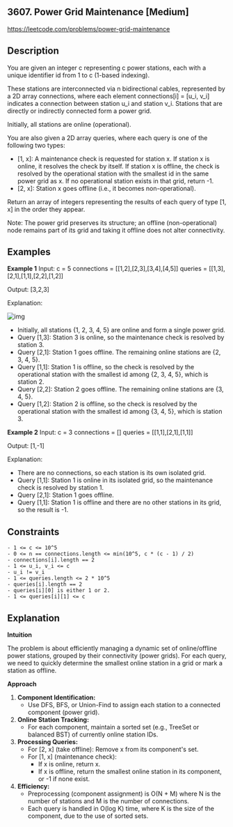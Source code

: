 ## 3607. Power Grid Maintenance [Medium]

https://leetcode.com/problems/power-grid-maintenance

## Description
You are given an integer c representing c power stations, each with a unique identifier id from 1 to c (1-based indexing).

These stations are interconnected via n bidirectional cables, represented by a 2D array connections, where each element connections[i] = [u_i, v_i] indicates a connection between station u_i and station v_i. Stations that are directly or indirectly connected form a power grid.

Initially, all stations are online (operational).

You are also given a 2D array queries, where each query is one of the following two types:
- [1, x]: A maintenance check is requested for station x. If station x is online, it resolves the check by itself. If station x is offline, the check is resolved by the operational station with the smallest id in the same power grid as x. If no operational station exists in that grid, return -1.
- [2, x]: Station x goes offline (i.e., it becomes non-operational).

Return an array of integers representing the results of each query of type [1, x] in the order they appear.

Note: The power grid preserves its structure; an offline (non-operational) node remains part of its grid and taking it offline does not alter connectivity.

## Examples

**Example 1**
Input:
c = 5
connections = [[1,2],[2,3],[3,4],[4,5]]
queries = [[1,3],[2,1],[1,1],[2,2],[1,2]]

Output:
[3,2,3]

Explanation:

![img](https://assets.leetcode.com/uploads/2025/04/15/powergrid.jpg)

- Initially, all stations {1, 2, 3, 4, 5} are online and form a single power grid.
- Query [1,3]: Station 3 is online, so the maintenance check is resolved by station 3.
- Query [2,1]: Station 1 goes offline. The remaining online stations are {2, 3, 4, 5}.
- Query [1,1]: Station 1 is offline, so the check is resolved by the operational station with the smallest id among {2, 3, 4, 5}, which is station 2.
- Query [2,2]: Station 2 goes offline. The remaining online stations are {3, 4, 5}.
- Query [1,2]: Station 2 is offline, so the check is resolved by the operational station with the smallest id among {3, 4, 5}, which is station 3.

**Example 2**
Input:
c = 3
connections = []
queries = [[1,1],[2,1],[1,1]]

Output:
[1,-1]

Explanation:
- There are no connections, so each station is its own isolated grid.
- Query [1,1]: Station 1 is online in its isolated grid, so the maintenance check is resolved by station 1.
- Query [2,1]: Station 1 goes offline.
- Query [1,1]: Station 1 is offline and there are no other stations in its grid, so the result is -1.

## Constraints

```
- 1 <= c <= 10^5
- 0 <= n == connections.length <= min(10^5, c * (c - 1) / 2)
- connections[i].length == 2
- 1 <= u_i, v_i <= c
- u_i != v_i
- 1 <= queries.length <= 2 * 10^5
- queries[i].length == 2
- queries[i][0] is either 1 or 2.
- 1 <= queries[i][1] <= c
```

## Explanation

**Intuition**

The problem is about efficiently managing a dynamic set of online/offline power stations, grouped by their connectivity (power grids). For each query, we need to quickly determine the smallest online station in a grid or mark a station as offline.

**Approach**

1. **Component Identification:**
   - Use DFS, BFS, or Union-Find to assign each station to a connected component (power grid).
2. **Online Station Tracking:**
   - For each component, maintain a sorted set (e.g., TreeSet or balanced BST) of currently online station IDs.
3. **Processing Queries:**
   - For [2, x] (take offline): Remove x from its component's set.
   - For [1, x] (maintenance check):
     - If x is online, return x.
     - If x is offline, return the smallest online station in its component, or -1 if none exist.
4. **Efficiency:**
   - Preprocessing (component assignment) is O(N + M) where N is the number of stations and M is the number of connections.
   - Each query is handled in O(log K) time, where K is the size of the component, due to the use of sorted sets.

